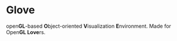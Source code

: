 # Glove
open**GL**-based **O**bject-oriented **V**isualization **E**nvironment.
Made for Open**GL Love**rs.

